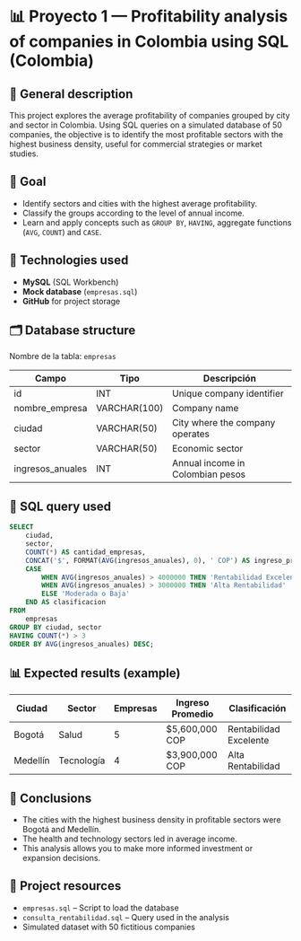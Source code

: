 
# 📊 Proyecto 1 — Profitability analysis of companies in Colombia using SQL (Colombia)

## 📝 General description
This project explores the average profitability of companies grouped by city and sector in Colombia. Using SQL queries on a simulated database of 50 companies, the objective is to identify the most profitable sectors with the highest business density, useful for commercial strategies or market studies.

## 🎯 Goal
- Identify sectors and cities with the highest average profitability.
- Classify the groups according to the level of annual income.
- Learn and apply concepts such as `GROUP BY`, `HAVING`, aggregate functions (`AVG`, `COUNT`) and `CASE`.

## 🧰 Technologies used
- **MySQL** (SQL Workbench)
- **Mock database** (`empresas.sql`)
- **GitHub** for project storage

## 🗂️ Database structure

Nombre de la tabla: `empresas`

| Campo            | Tipo         | Descripción                            |
|------------------|--------------|----------------------------------------|
| id               | INT          | Unique company identifier      |
| nombre_empresa   | VARCHAR(100) | Company name                   |
| ciudad           | VARCHAR(50)  | City where the company operates          |
| sector           | VARCHAR(50)  | Economic sector                       |
| ingresos_anuales | INT          | Annual income in Colombian pesos  |

## 🧾 SQL query used

```sql
SELECT 
    ciudad,
    sector,
    COUNT(*) AS cantidad_empresas,
    CONCAT('$', FORMAT(AVG(ingresos_anuales), 0), ' COP') AS ingreso_promedio,
    CASE
        WHEN AVG(ingresos_anuales) > 4000000 THEN 'Rentabilidad Excelente'
        WHEN AVG(ingresos_anuales) > 3000000 THEN 'Alta Rentabilidad'
        ELSE 'Moderada o Baja'
    END AS clasificacion
FROM
    empresas
GROUP BY ciudad, sector
HAVING COUNT(*) > 3
ORDER BY AVG(ingresos_anuales) DESC;
```

## 📊 Expected results (example)

| Ciudad     | Sector       | Empresas | Ingreso Promedio | Clasificación         |
|------------|--------------|----------|------------------|------------------------|
| Bogotá     | Salud        | 5        | $5,600,000 COP   | Rentabilidad Excelente |
| Medellín   | Tecnología   | 4        | $3,900,000 COP   | Alta Rentabilidad      |

## 🧠 Conclusions
- The cities with the highest business density in profitable sectors were Bogotá and Medellín.
- The health and technology sectors led in average income.
- This analysis allows you to make more informed investment or expansion decisions.

## 📎 Project resources
- `empresas.sql` – Script to load the database
- `consulta_rentabilidad.sql` – Query used in the analysis
- Simulated dataset with 50 fictitious companies
